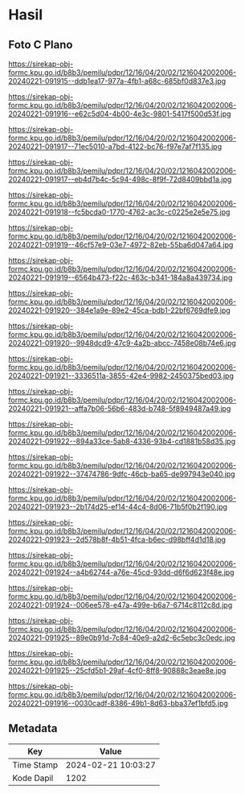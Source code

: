 # Hasil

## Foto C Plano

https://sirekap-obj-formc.kpu.go.id/b8b3/pemilu/pdpr/12/16/04/20/02/1216042002006-20240221-091915--ddb1ea17-977a-4fb1-a68c-685bf0d837e3.jpg

https://sirekap-obj-formc.kpu.go.id/b8b3/pemilu/pdpr/12/16/04/20/02/1216042002006-20240221-091916--e62c5d04-4b00-4e3c-9801-5417f500d53f.jpg

https://sirekap-obj-formc.kpu.go.id/b8b3/pemilu/pdpr/12/16/04/20/02/1216042002006-20240221-091917--71ec5010-a7bd-4122-bc76-f97e7af7f135.jpg

https://sirekap-obj-formc.kpu.go.id/b8b3/pemilu/pdpr/12/16/04/20/02/1216042002006-20240221-091917--eb4d7b4c-5c94-498c-8f9f-72d8409bbd1a.jpg

https://sirekap-obj-formc.kpu.go.id/b8b3/pemilu/pdpr/12/16/04/20/02/1216042002006-20240221-091918--fc5bcda0-1770-4762-ac3c-c0225e2e5e75.jpg

https://sirekap-obj-formc.kpu.go.id/b8b3/pemilu/pdpr/12/16/04/20/02/1216042002006-20240221-091919--46cf57e9-03e7-4972-82eb-55ba6d047a64.jpg

https://sirekap-obj-formc.kpu.go.id/b8b3/pemilu/pdpr/12/16/04/20/02/1216042002006-20240221-091919--6564b473-f22c-463c-b341-184a8a439734.jpg

https://sirekap-obj-formc.kpu.go.id/b8b3/pemilu/pdpr/12/16/04/20/02/1216042002006-20240221-091920--384e1a9e-89e2-45ca-bdb1-22bf6769dfe9.jpg

https://sirekap-obj-formc.kpu.go.id/b8b3/pemilu/pdpr/12/16/04/20/02/1216042002006-20240221-091920--9948dcd9-47c9-4a2b-abcc-7458e08b74e6.jpg

https://sirekap-obj-formc.kpu.go.id/b8b3/pemilu/pdpr/12/16/04/20/02/1216042002006-20240221-091921--3336511a-3855-42e4-9982-2450375bed03.jpg

https://sirekap-obj-formc.kpu.go.id/b8b3/pemilu/pdpr/12/16/04/20/02/1216042002006-20240221-091921--affa7b06-56b6-483d-b748-5f8949487a49.jpg

https://sirekap-obj-formc.kpu.go.id/b8b3/pemilu/pdpr/12/16/04/20/02/1216042002006-20240221-091922--894a33ce-5ab8-4336-93b4-cd1881b58d35.jpg

https://sirekap-obj-formc.kpu.go.id/b8b3/pemilu/pdpr/12/16/04/20/02/1216042002006-20240221-091922--37474786-9dfc-46cb-ba65-de997943e040.jpg

https://sirekap-obj-formc.kpu.go.id/b8b3/pemilu/pdpr/12/16/04/20/02/1216042002006-20240221-091923--2b174d25-ef14-44c4-8d06-71b5f0b2f190.jpg

https://sirekap-obj-formc.kpu.go.id/b8b3/pemilu/pdpr/12/16/04/20/02/1216042002006-20240221-091923--2d578b8f-4b51-4fca-b6ec-d98bff4d1d18.jpg

https://sirekap-obj-formc.kpu.go.id/b8b3/pemilu/pdpr/12/16/04/20/02/1216042002006-20240221-091924--a4b62744-a76e-45cd-93dd-d6f6d623f48e.jpg

https://sirekap-obj-formc.kpu.go.id/b8b3/pemilu/pdpr/12/16/04/20/02/1216042002006-20240221-091924--006ee578-e47a-499e-b6a7-6714c8112c8d.jpg

https://sirekap-obj-formc.kpu.go.id/b8b3/pemilu/pdpr/12/16/04/20/02/1216042002006-20240221-091925--89e0b91d-7c84-40e9-a2d2-6c5ebc3c0edc.jpg

https://sirekap-obj-formc.kpu.go.id/b8b3/pemilu/pdpr/12/16/04/20/02/1216042002006-20240221-091925--25cfd5b1-29af-4cf0-8ff8-90888c3eae8e.jpg

https://sirekap-obj-formc.kpu.go.id/b8b3/pemilu/pdpr/12/16/04/20/02/1216042002006-20240221-091916--0030cadf-8386-49b1-8d63-bba37ef1bfd5.jpg


## Metadata

| Key        | Value               |
| ---------- | ------------------- |
| Time Stamp | 2024-02-21 10:03:27 |
| Kode Dapil | 1202                |



